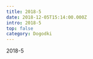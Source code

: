 ```yaml
---
title: 2018-5
date: 2018-12-05T15:14:00.000Z
intro: 2018-5
top: false
category: Dogodki
---
```

2018-5
